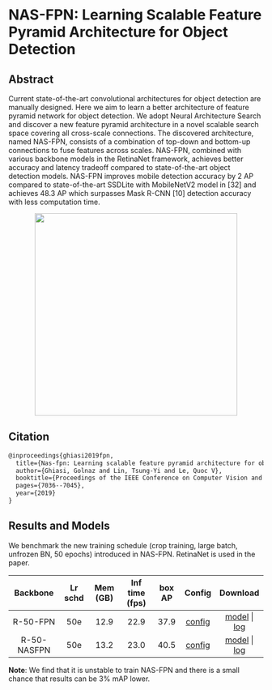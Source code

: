# NAS-FPN: Learning Scalable Feature Pyramid Architecture for Object Detection

## Abstract

<!-- [ABSTRACT] -->

Current state-of-the-art convolutional architectures for object detection are manually designed. Here we aim to learn a better architecture of feature pyramid network for object detection. We adopt Neural Architecture Search and discover a new feature pyramid architecture in a novel scalable search space covering all cross-scale connections. The discovered architecture, named NAS-FPN, consists of a combination of top-down and bottom-up connections to fuse features across scales. NAS-FPN, combined with various backbone models in the RetinaNet framework, achieves better accuracy and latency tradeoff compared to state-of-the-art object detection models. NAS-FPN improves mobile detection accuracy by 2 AP compared to state-of-the-art SSDLite with MobileNetV2 model in [32] and achieves 48.3 AP which surpasses Mask R-CNN [10] detection accuracy with less computation time. 

<!-- [IMAGE] -->
<div align=center>
<img src="https://user-images.githubusercontent.com/40661020/143968037-cedd76e9-1ae7-4869-bd34-c9d8611d630c.png" width="400"/>
</div>

<!-- [PAPER_TITLE: Nas-fpn: Learning scalable feature pyramid architecture for object detection] -->
<!-- [PAPER_URL: https://arxiv.org/abs/1904.07392] -->

## Citation

<!-- [ALGORITHM] -->

```latex
@inproceedings{ghiasi2019fpn,
  title={Nas-fpn: Learning scalable feature pyramid architecture for object detection},
  author={Ghiasi, Golnaz and Lin, Tsung-Yi and Le, Quoc V},
  booktitle={Proceedings of the IEEE Conference on Computer Vision and Pattern Recognition},
  pages={7036--7045},
  year={2019}
}
```

## Results and Models

We benchmark the new training schedule (crop training, large batch, unfrozen BN, 50 epochs) introduced in NAS-FPN. RetinaNet is used in the paper.

|  Backbone   | Lr schd | Mem (GB) | Inf time (fps) | box AP |                                                          Config                                                          |                                                                                                                                                               Download                                                                                                                                                               |
| :---------: | :-----: | :------: | :------------: | :----: | :----------------------------------------------------------------------------------------------------------------------: | :----------------------------------------------------------------------------------------------------------------------------------------------------------------------------------------------------------------------------------------------------------------------------------------------------------------------------------: |
|  R-50-FPN   |   50e   |   12.9   |      22.9      |  37.9  |  [config](https://github.com/open-mmlab/mmdetection/tree/master/configs/nas_fpn/retinanet_r50_fpn_crop640_50e_coco.py)   |       [model](https://download.openmmlab.com/mmdetection/v2.0/nas_fpn/retinanet_r50_fpn_crop640_50e_coco/retinanet_r50_fpn_crop640_50e_coco-9b953d76.pth) &#124; [log](https://download.openmmlab.com/mmdetection/v2.0/nas_fpn/retinanet_r50_fpn_crop640_50e_coco/retinanet_r50_fpn_crop640_50e_coco_20200529_095329.log.json)       |
| R-50-NASFPN |   50e   |   13.2   |      23.0      |  40.5  | [config](https://github.com/open-mmlab/mmdetection/tree/master/configs/nas_fpn/retinanet_r50_nasfpn_crop640_50e_coco.py) | [model](https://download.openmmlab.com/mmdetection/v2.0/nas_fpn/retinanet_r50_nasfpn_crop640_50e_coco/retinanet_r50_nasfpn_crop640_50e_coco-0ad1f644.pth) &#124; [log](https://download.openmmlab.com/mmdetection/v2.0/nas_fpn/retinanet_r50_nasfpn_crop640_50e_coco/retinanet_r50_nasfpn_crop640_50e_coco_20200528_230008.log.json) |

**Note**: We find that it is unstable to train NAS-FPN and there is a small chance that results can be 3% mAP lower.
